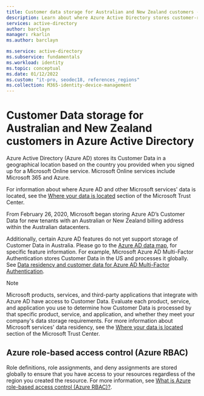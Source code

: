 ```yaml
---
title: Customer data storage for Australian and New Zealand customers - Azure AD
description: Learn about where Azure Active Directory stores customer-related data for its Australian and New Zealand customers.
services: active-directory
author: barclayn
manager: rkarlin
ms.author: barclayn

ms.service: active-directory
ms.subservice: fundamentals
ms.workload: identity
ms.topic: conceptual
ms.date: 01/12/2022
ms.custom: "it-pro, seodec18, references_regions"
ms.collection: M365-identity-device-management
---
```


# Customer Data storage for Australian and New Zealand customers in Azure Active Directory 

Azure Active Directory (Azure AD) stores its Customer Data in a geographical location based on the country you provided when you signed up for a Microsoft Online service. Microsoft Online services include Microsoft 365 and Azure. 

For information about where Azure AD and other Microsoft services' data is located, see the [Where your data is located](https://www.microsoft.com/trust-center/privacy/data-location) section of the Microsoft Trust Center.

From February 26, 2020, Microsoft began storing Azure AD’s Customer Data for new tenants with an Australian or New Zealand billing address within the Australian datacenters.

Additionally, certain Azure AD features do not yet support storage of Customer Data in Australia. Please go to the [Azure AD data map](https://msit.powerbi.com/view?r=eyJrIjoiYzEyZTc5OTgtNTdlZS00ZTVkLWExN2ItOTM0OWU4NjljOGVjIiwidCI6IjcyZjk4OGJmLTg2ZjEtNDFhZi05MWFiLTJkN2NkMDExZGI0NyIsImMiOjV9), for specific feature information. For example, Microsoft Azure AD Multi-Factor Authentication stores Customer Data in the US and processes it globally. See [Data residency and customer data for Azure AD Multi-Factor Authentication](../authentication/concept-mfa-data-residency.md).

> [!NOTE]
> Microsoft products, services, and third-party applications that integrate with Azure AD have access to Customer Data. Evaluate each product, service, and application you use to determine how Customer Data is processed by that specific product, service, and application, and whether they meet your company's data storage requirements. For more information about Microsoft services' data residency, see the [Where your data is located](https://www.microsoft.com/trust-center/privacy/data-location) section of the Microsoft Trust Center.

## Azure role-based access control (Azure RBAC)

Role definitions, role assignments, and deny assignments are stored globally to ensure that you have access to your resources regardless of the region you created the resource. For more information, see [What is Azure role-based access control (Azure RBAC)?](../../role-based-access-control/overview.md#where-is-azure-rbac-data-stored).
